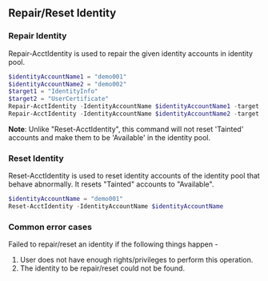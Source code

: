 ## Repair/Reset Identity

### Repair Identity
Repair-AcctIdentity is used to repair the given identity accounts in identity pool.

```powershell
$identityAccountName1 = "demo001"
$identityAccountName2 = "demo002"
$target1 = "IdentityInfo"
$target2 = "UserCertificate"
Repair-AcctIdentity -IdentityAccountName $identityAccountName1 -target $target1
Repair-AcctIdentity -IdentityAccountName $identityAccountName2 -target $target2
```
**Note**: Unlike "Reset-AcctIdentity", this command will not reset 'Tainted' accounts and make them to be 'Available' in the identity pool.<br>

### Reset Identity

Reset-AcctIdentity is used to reset identity accounts of the identity pool that behave abnormally. It resets "Tainted" accounts to "Available".

```powershell
$identityAccountName = "demo001"
Reset-AcctIdentity -IdentityAccountName $identityAccountName
```

### Common error cases

Failed to repair/reset an identity if the following things happen -
1. User does not have enough rights/privileges to perform this operation.
2. The identity to be repair/reset could not be found.